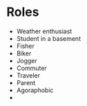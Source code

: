 # Roles

* Weather enthusiast
* Student in a basement
* Fisher
* Biker
* Jogger
* Commuter
* Traveler
* Parent
* Agoraphobic
* 
